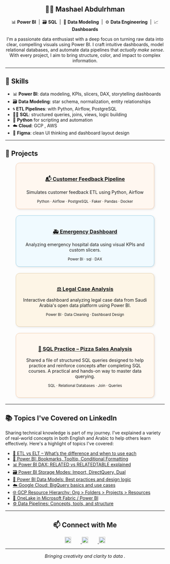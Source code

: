 
<div align="center">

  <h2><strong>👩‍💻​ Mashael Abdulrhman </strong></h2>

  <p>
    📊 <strong>Power BI</strong> &nbsp;|&nbsp; 🗃️​ <strong>SQL</strong> &nbsp;|&nbsp; 📑 <strong>Data Modeling</strong> &nbsp;|&nbsp; ⚙️ <strong>Data Engineering</strong> &nbsp;|&nbsp; 📈 <strong>Dashboards</strong>
  </p>

  <p>
    I'm a passionate data enthusiast with a deep focus on turning raw data into clear, compelling visuals using Power BI.  
    I craft intuitive dashboards, model relational databases, and automate data pipelines that <em>actually make sense</em>.  
    With every project, I aim to bring structure, color, and impact to complex information.
  </p>

</div>



---

## 📑 Skills

- 📊 **Power BI**: data modeling, KPIs, slicers, DAX, storytelling dashboards  
- 🗃️ **Data Modeling**: star schema, normalization, entity relationships  
- 🌀 **ETL Pipelines**: with Python, Airflow, PostgreSQL  
- 🧙‍♀️ **SQL**: structured queries, joins, views, logic building  
- 🐍 **Python** for scripting and automation 
- ☁️ **Cloud**: GCP , AWS  
- 🎨 **Figma**: clean UI thinking and dashboard layout design

---

## 🚀 Projects

<div align="center">

<!-- Card 1 -->
<div style="background:#FFF7F0; border: 1px solid #f5c6a5; border-radius: 12px; padding: 16px; width: 80%; margin-bottom: 20px; box-shadow: 2px 2px 6px rgba(0,0,0,0.1);">
  <h3><a href="https://github.com/yourusername/customer-feedback-etl-postgres-airflow">📬 Customer Feedback Pipeline</a></h3>
  <p>Simulates customer feedback ETL using Python, Airflow</p>
  <sub>Python · Airflow · PostgreSQL · Faker · Pandas · Docker </sub>
</div>

<!-- Card 2 -->
<div style="background:#F0FAFF; border: 1px solid #92cde7; border-radius: 12px; padding: 16px; width: 80%; margin-bottom: 20px; box-shadow: 2px 2px 6px rgba(0,0,0,0.1);">
  <h3><a href="https://github.com/yourusername/emergency-dashboard">🚑 Emergency Dashboard</a></h3>
  <p>Analyzing emergency hospital data using visual KPIs and custom slicers.</p>
  <sub>Power BI · sql · DAX</sub>
</div>

<!-- Card 5 -->
<div style="background:#FDF5E6; border: 1px solid #e6cfa8; border-radius: 12px; padding: 16px; width: 80%; margin-bottom: 20px; box-shadow: 2px 2px 6px rgba(0,0,0,0.1);">

  <h3><a href="https://github.com/yourusername/legal-cases-2023-powerbi">⚖️ Legal Case Analysis </a></h3>
  
  <p>Interactive dashboard analyzing legal case data from Saudi Arabia's open data platform using Power BI.</p>

  <sub>Power BI · Data Cleaning · Dashboard Design</sub>

</div>


<!-- Card 6 -->
<div style="background:#FFF8F0; border: 1px solid #f5c9a6; border-radius: 12px; padding: 16px; width: 80%; margin-bottom: 20px; box-shadow: 2px 2px 6px rgba(0,0,0,0.1);">

  <h3><a href="https://github.com/yourusername/pizza-sql-queries">🍕 SQL Practice – Pizza Sales Analysis</a></h3>

  <p>Shared a file of structured SQL queries designed to help practice and reinforce concepts after completing SQL courses. A practical and hands-on way to master data querying.</p>

  <sub>SQL · Relational Databases · Join · Queries</sub>

</div>
</div>


---

## 📚 Topics I've Covered on LinkedIn

  <p>Sharing technical knowledge is part of my journey. I've explained a variety of real-world concepts in both English and Arabic to help others learn effectively. Here's a highlight of topics I've covered:</p>

  <ul>
    <li><a href="https://www.linkedin.com/in/mashaellab" target="_blank">🔁 ETL vs ELT – What’s the difference and when to use each</a></li>
    <li><a href="https://www.linkedin.com/in/mashaellab" target="_blank">📌 Power BI: Bookmarks, Tooltip, Conditional Formatting</a></li>
    <li><a href="https://www.linkedin.com/in/mashaellab" target="_blank">📊 Power BI DAX: RELATED vs RELATEDTABLE explained</a></li>
    <li><a href="https://www.linkedin.com/in/mashaellab" target="_blank">🗃️ Power BI Storage Modes: Import, DirectQuery, Dual</a></li>
    <li><a href="https://www.linkedin.com/in/mashaellab" target="_blank">📑 Power BI Data Models: Best practices and design logic</a></li>
    <li><a href="https://www.linkedin.com/in/mashaellab" target="_blank">☁️ Google Cloud: BigQuery basics and use cases</a></li>
    <li><a href="https://www.linkedin.com/in/mashaellab" target="_blank">🌐 GCP Resource Hierarchy: Org > Folders > Projects > Resources</a></li>
    <li><a href="https://www.linkedin.com/in/mashaellab" target="_blank">🌊 OneLake in Microsoft Fabric / Power BI</a></li>
    <li><a href="https://www.linkedin.com/in/mashaellab" target="_blank">⚙️ Data Pipelines: Concepts, tools, and structure</a></li>
  </ul>


---
<div align="center">
  
## 📫 Connect with Me

<p align="center">
  <a href="https://www.linkedin.com/in/mashaellab" target="_blank">
    <img src="https://cdn-icons-png.flaticon.com/512/174/174857.png" width="20" style="margin-right: 30px;" />
  </a>
  <a href="mailto:mashaell.cs@gmail.com" target="_blank">
    <img src="https://cdn-icons-png.flaticon.com/512/732/732200.png" width="20" style="margin-right: 30px;" />
  </a>
  <a href="https://github.com/mashaellab" target="_blank">
    <img src="https://cdn-icons-png.flaticon.com/512/733/733553.png" width="20" />
  </a>
</p>

---

<p align="center"><i>Bringing creativity and clarity to data .</i></p>
